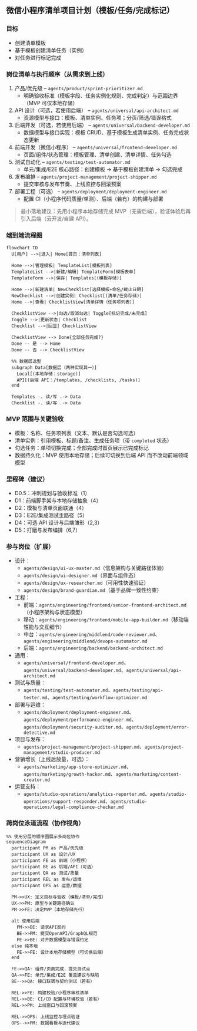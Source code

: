 ## 微信小程序清单项目计划（模板/任务/完成标记）

### 目标
- 创建清单模板
- 基于模板创建清单任务（实例）
- 对任务进行标记完成

### 岗位清单与执行顺序（从需求到上线）
1. 产品/优先级 – `agents/product/sprint-prioritizer.md`
   - 明确验收标准（模板字段、任务实例化规则、完成判定）与范围边界（MVP 可仅本地存储）
2. API 设计（可选，若使用后端） – `agents/universal/api-architect.md`
   - 资源模型与接口：模板、清单实例、任务项；分页/筛选/错误格式
3. 后端开发（可选，若使用后端） – `agents/universal/backend-developer.md`
   - 数据模型与接口实现：模板 CRUD、基于模板生成清单实例、任务完成状态更新
4. 前端开发（微信小程序） – `agents/universal/frontend-developer.md`
   - 页面/组件/状态管理：模板管理、清单创建、清单详情、任务勾选
5. 测试自动化 – `agents/testing/test-automator.md`
   - 单元/集成/E2E 核心路径：创建模板 -> 基于模板创建清单 -> 勾选完成
6. 发布编排 – `agents/project-management/project-shipper.md`
   - 提交审核与发布节奏、上线监控与回滚预案
7. 部署工程（可选） – `agents/deployment/deployment-engineer.md`
   - 配置 CI（小程序代码质量/单测）、后端（若有）的构建与部署

> 最小落地建议：先用小程序本地存储完成 MVP（无需后端），验证体验后再引入后端（云开发/自建 API）。

### 端到端流程图

```mermaid
flowchart TD
  U[用户] -->|进入| Home[首页：清单列表]

  Home -->|管理模板| TemplateList[模板列表]
  TemplateList -->|新建/编辑| TemplateForm[模板表单]
  TemplateForm -->|保存| Templates[(模板存储)]

  Home -->|新建清单| NewChecklist[选择模板+命名/截止日期]
  NewChecklist -->|创建实例| Checklist[(清单/任务存储)]
  Home -->|查看| ChecklistView[清单详情（任务项列表）]

  ChecklistView -->|勾选/取消勾选| Toggle[标记完成/未完成]
  Toggle -->|更新状态| Checklist
  Checklist -->|回显| ChecklistView

  ChecklistView --> Done{全部任务完成?}
  Done -- 是 --> Home
  Done -- 否 --> ChecklistView

  %% 数据层选型
  subgraph Data[数据层（两种实现其一）]
    Local[(本地存储：storage)]
    API[(后端 API：/templates, /checklists, /tasks)]
  end

  Templates -. 读/写 .-> Data
  Checklist -. 读/写 .-> Data
```

### MVP 范围与关键验收
- 模板：名称、任务项列表（文本、默认是否勾选可选）
- 清单实例：引用模板、标题/备注、生成任务项（带 `completed` 状态）
- 勾选任务：单项切换完成；全部完成时首页展示已完成标记
- 数据持久化：MVP 使用本地存储；后续可切换到后端 API 而不改动前端领域模型

### 里程碑（建议）
- D0.5：冲刺规划与验收标准（1）
- D1：前端脚手架与本地存储抽象（4）
- D2：模板与清单页面联通（4）
- D3：E2E/集成测试主路径（5）
- D4：可选 API 设计与后端雏形（2,3）
- D5：打磨与发布编排（6,7）


### 参与岗位（扩展）
- 设计：
  - `agents/design/ui-ux-master.md`（信息架构与关键路径体验）
  - `agents/design/ui-designer.md`（界面与组件态）
  - `agents/design/ux-researcher.md`（可用性快速验证）
  - `agents/design/brand-guardian.md`（基于品牌一致性约束）
- 工程：
  - 前端：`agents/engineering/frontend/senior-frontend-architect.md`（小程序架构与状态模型）
  - 移动：`agents/engineering/frontend/mobile-app-builder.md`（移动端性能与交互细节）
  - 中台：`agents/engineering/middlend/code-reviewer.md`、`agents/engineering/middlend/devops-automator.md`
  - 后端：`agents/engineering/backend/backend-architect.md`
- 通用：
  - `agents/universal/frontend-developer.md`、`agents/universal/backend-developer.md`、`agents/universal/api-architect.md`
- 测试与质量：
  - `agents/testing/test-automator.md`、`agents/testing/api-tester.md`、`agents/testing/workflow-optimizer.md`
- 部署与运维：
  - `agents/deployment/deployment-engineer.md`、`agents/deployment/performance-engineer.md`、`agents/deployment/security-auditor.md`、`agents/deployment/error-detective.md`
- 项目与发布：
  - `agents/project-management/project-shipper.md`、`agents/project-management/studio-producer.md`
- 营销增长（上线后放量，可选）：
  - `agents/marketing/app-store-optimizer.md`、`agents/marketing/growth-hacker.md`、`agents/marketing/content-creator.md`
- 运营支持：
  - `agents/studio-operations/analytics-reporter.md`、`agents/studio-operations/support-responder.md`、`agents/studio-operations/legal-compliance-checker.md`

### 跨岗位泳道流程（协作视角）

```mermaid
%% 使用分层的顺序图展示多岗位协作
sequenceDiagram
  participant PM as 产品/优先级
  participant UX as 设计/UX
  participant FE as 前端（小程序）
  participant BE as 后端/API（可选）
  participant QA as 测试/质量
  participant REL as 发布/运维
  participant OPS as 运营/数据

  PM->>UX: 定义目标与验收（模板/清单/完成）
  UX->>PM: 原型与关键路径确认
  PM->>FE: 决定MVP（本地存储先行）

  alt 使用后端
    PM->>BE: 请求API契约
    BE->>PM: 提交OpenAPI/GraphQL规范
    FE->>BE: 对齐数据模型与错误约定
  else 纯本地
    FE->>FE: 设计本地存储模型（可切换后端）
  end

  FE->>QA: 组件/页面完成，提交测试点
  QA->>FE: 单元/集成/E2E 覆盖建议与缺陷
  BE-->>QA: 接口联调与契约测试（若有）

  REL->>FE: 构建校验/小程序审核清单
  REL->>BE: CI/CD 配置与环境校验（若有）
  REL->>PM: 上线窗口与回滚预案

  REL->>OPS: 上线监控与埋点验证
  OPS-->>PM: 数据看板与迭代建议
```


